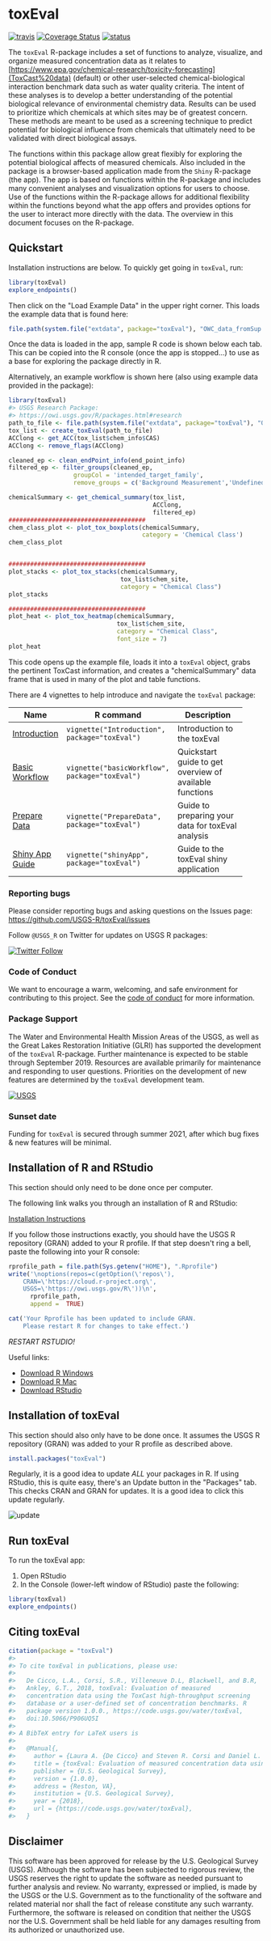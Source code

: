 toxEval 
=====================================================================================

[![travis](https://travis-ci.org/USGS-R/toxEval.svg?branch=master)](https://travis-ci.org/USGS-R/toxEval)  [![Coverage Status](https://coveralls.io/repos/github/USGS-R/toxEval/badge.svg?branch=master)](https://coveralls.io/github/USGS-R/toxEval?branch=master) [![status](https://img.shields.io/badge/USGS-Research-blue.svg)](https://owi.usgs.gov/R/packages.html#research)

The `toxEval` R-package includes a set of functions to analyze, visualize, and organize measured concentration data as it relates to [https://www.epa.gov/chemical-research/toxicity-forecasting](ToxCast%20data) (default) or other user-selected chemical-biological interaction benchmark data such as water quality criteria. The intent of these analyses is to develop a better understanding of the potential biological relevance of environmental chemistry data. Results can be used to prioritize which chemicals at which sites may be of greatest concern. These methods are meant to be used as a screening technique to predict potential for biological influence from chemicals that ultimately need to be validated with direct biological assays.

The functions within this package allow great flexibly for exploring the potential biological affects of measured chemicals. Also included in the package is a browser-based application made from the `Shiny` R-package (the app). The app is based on functions within the R-package and includes many convenient analyses and visualization options for users to choose. Use of the functions within the R-package allows for additional flexibility within the functions beyond what the app offers and provides options for the user to interact more directly with the data. The overview in this document focuses on the R-package.

Quickstart
----------

Installation instructions are below. To quickly get going in `toxEval`, run:

``` r
library(toxEval)
explore_endpoints()
```

Then click on the "Load Example Data" in the upper right corner. This loads the example data that is found here:

``` r
file.path(system.file("extdata", package="toxEval"), "OWC_data_fromSup.xlsx")
```

Once the data is loaded in the app, sample R code is shown below each tab. This can be copied into the R console (once the app is stopped...) to use as a base for exploring the package directly in R.

Alternatively, an example workflow is shown here (also using example data provided in the package):

``` r
library(toxEval)
#> USGS Research Package:
#> https://owi.usgs.gov/R/packages.html#research
path_to_file <- file.path(system.file("extdata", package="toxEval"), "OWC_data_fromSup.xlsx")
tox_list <- create_toxEval(path_to_file)
ACClong <- get_ACC(tox_list$chem_info$CAS)
ACClong <- remove_flags(ACClong)

cleaned_ep <- clean_endPoint_info(end_point_info)
filtered_ep <- filter_groups(cleaned_ep, 
                  groupCol = 'intended_target_family',
                  remove_groups = c('Background Measurement','Undefined'))

chemicalSummary <- get_chemical_summary(tox_list, 
                                        ACClong, 
                                        filtered_ep)
######################################
chem_class_plot <- plot_tox_boxplots(chemicalSummary,
                                     category = 'Chemical Class')
chem_class_plot
```


``` r

######################################
plot_stacks <- plot_tox_stacks(chemicalSummary, 
                               tox_list$chem_site, 
                               category = "Chemical Class")
plot_stacks
```


``` r
######################################
plot_heat <- plot_tox_heatmap(chemicalSummary, 
                              tox_list$chem_site, 
                              category = "Chemical Class",
                              font_size = 7)
plot_heat
```

This code opens up the example file, loads it into a `toxEval` object, grabs the pertinent ToxCast information, and creates a "chemicalSummary" data frame that is used in many of the plot and table functions.

There are 4 vignettes to help introduce and navigate the `toxEval` package:

<table style="width:92%;">
<colgroup>
<col width="15%" />
<col width="18%" />
<col width="58%" />
</colgroup>
<thead>
<tr class="header">
<th>Name</th>
<th>R command</th>
<th>Description</th>
</tr>
</thead>
<tbody>
<tr class="odd">
<td><a href="http://usgs-r.github.io/toxEval/articles/Introduction.html">Introduction</a></td>
<td><code>vignette(&quot;Introduction&quot;, package=&quot;toxEval&quot;)</code></td>
<td>Introduction to the toxEval</td>
</tr>
<tr class="even">
<td><a href="http://usgs-r.github.io/toxEval/articles/basicWorkflow.html">Basic Workflow</a></td>
<td><code>vignette(&quot;basicWorkflow&quot;, package=&quot;toxEval&quot;)</code></td>
<td>Quickstart guide to get overview of available functions</td>
</tr>
<tr class="odd">
<td><a href="http://usgs-r.github.io/toxEval/articles/PrepareData.html">Prepare Data</a></td>
<td><code>vignette(&quot;PrepareData&quot;, package=&quot;toxEval&quot;)</code></td>
<td>Guide to preparing your data for toxEval analysis</td>
</tr>
<tr class="even">
<td><a href="http://usgs-r.github.io/toxEval/articles/shinyApp.html">Shiny App Guide</a></td>
<td><code>vignette(&quot;shinyApp&quot;, package=&quot;toxEval&quot;)</code></td>
<td>Guide to the toxEval shiny application</td>
</tr>
</tbody>
</table>

### Reporting bugs

Please consider reporting bugs and asking questions on the Issues page: <https://github.com/USGS-R/toxEval/issues>

Follow `@USGS_R` on Twitter for updates on USGS R packages:

[![Twitter Follow](https://img.shields.io/twitter/follow/USGS_R.svg?style=social&label=Follow%20USGS_R)](https://twitter.com/USGS_R)

### Code of Conduct

We want to encourage a warm, welcoming, and safe environment for contributing to this project. See the [code of conduct](https://github.com/USGS-R/toxEval/blob/master/CONDUCT.md) for more information.

### Package Support

The Water and Environmental Health Mission Areas of the USGS, as well as the Great Lakes Restoration Initiative (GLRI) has supported the development of the `toxEval` R-package. Further maintenance is expected to be stable through September 2019. Resources are available primarily for maintenance and responding to user questions. Priorities on the development of new features are determined by the `toxEval` development team.

[![USGS](http://usgs-r.github.io/images/usgs.png)](https://www.usgs.gov/)

### Sunset date

Funding for `toxEval` is secured through summer 2021, after which bug fixes & new features will be minimal.

Installation of R and RStudio
-----------------------------

This section should only need to be done once per computer.

The following link walks you through an installation of R and RStudio:

[Installation Instructions](https://owi.usgs.gov/R/training-curriculum/installr/)

If you follow those instructions exactly, you should have the USGS R repository (GRAN) added to your R profile. If that step doesn't ring a bell, paste the following into your R console:

``` r
rprofile_path = file.path(Sys.getenv("HOME"), ".Rprofile")
write('\noptions(repos=c(getOption(\'repos\'),
    CRAN=\'https://cloud.r-project.org\',
    USGS=\'https://owi.usgs.gov/R\'))\n',
      rprofile_path, 
      append =  TRUE)

cat('Your Rprofile has been updated to include GRAN.
    Please restart R for changes to take effect.')
```

*RESTART RSTUDIO!*

Useful links:

-   [Download R Windows](https://cran.r-project.org/bin/windows/base/)
-   [Download R Mac](https://cran.r-project.org/bin/macosx/)
-   [Download RStudio](https://www.rstudio.com/products/rstudio/download/)

Installation of toxEval
-----------------------

This section should also only have to be done once. It assumes the USGS R repository (GRAN) was added to your R profile as described above.

``` r
install.packages("toxEval")
```

Regularly, it is a good idea to update *ALL* your packages in R. If using RStudio, this is quite easy, there's an Update button in the "Packages" tab. This checks CRAN and GRAN for updates. It is a good idea to click this update regularly.

![update](vignettes/update.png)

Run toxEval
-----------

To run the toxEval app:

1.  Open RStudio
2.  In the Console (lower-left window of RStudio) paste the following:

``` r
library(toxEval)
explore_endpoints()
```

Citing toxEval
--------------

``` r
citation(package = "toxEval")
#> 
#> To cite toxEval in publications, please use:
#> 
#>   De Cicco, L.A., Corsi, S.R., Villeneuve D.L, Blackwell, and B.R,
#>   Ankley, G.T., 2018, toxEval: Evaluation of measured
#>   concentration data using the ToxCast high-throughput screening
#>   database or a user-defined set of concentration benchmarks. R
#>   package version 1.0.0., https://code.usgs.gov/water/toxEval,
#>   doi:10.5066/P906UQ5I
#> 
#> A BibTeX entry for LaTeX users is
#> 
#>   @Manual{,
#>     author = {Laura A. {De Cicco} and Steven R. Corsi and Daniel L. Villeneuve and Brett R. Blackwell and Gerald T. Ankley},
#>     title = {toxEval: Evaluation of measured concentration data using the ToxCast high-throughput screening database or a user-defined set of concentration benchmarks.},
#>     publisher = {U.S. Geological Survey},
#>     version = {1.0.0},
#>     address = {Reston, VA},
#>     institution = {U.S. Geological Survey},
#>     year = {2018},
#>     url = {https://code.usgs.gov/water/toxEval},
#>   }
```

Disclaimer
----------

This software has been approved for release by the U.S. Geological Survey (USGS). Although the software has been subjected to rigorous review, the USGS reserves the right to update the software as needed pursuant to further analysis and review. No warranty, expressed or implied, is made by the USGS or the U.S. Government as to the functionality of the software and related material nor shall the fact of release constitute any such warranty. Furthermore, the software is released on condition that neither the USGS nor the U.S. Government shall be held liable for any damages resulting from its authorized or unauthorized use.
